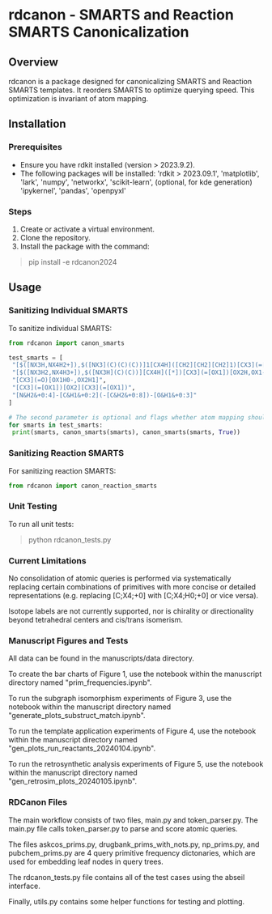 # rdcanon - SMARTS and Reaction SMARTS Canonicalization

## Overview
rdcanon is a package designed for canonicalizing SMARTS and Reaction SMARTS templates. It reorders SMARTS to optimize querying speed. This optimization is invariant of atom mapping.

## Installation
### Prerequisites
- Ensure you have rdkit installed (version > 2023.9.2).
- The following packages will be installed:
        'rdkit > 2023.09.1',
        'matplotlib',
        'lark',
        'numpy',
        'networkx',
        'scikit-learn', (optional, for kde generation)
        'ipykernel',
        'pandas',
        'openpyxl'

### Steps
1. Create or activate a virtual environment.
2. Clone the repository.
3. Install the package with the command:
>pip install -e rdcanon2024


## Usage
### Sanitizing Individual SMARTS
To sanitize individual SMARTS:
```python
from rdcanon import canon_smarts 

test_smarts = [
 "[$([NX3H,NX4H2+]),$([NX3](C)(C)(C))]1[CX4H]([CH2][CH2][CH2]1)[CX3](=[OX1])[OX2H,OX1-,N]",
 "[$([NX3H2,NX4H3+]),$([NX3H](C)(C))][CX4H]([*])[CX3](=[OX1])[OX2H,OX1-,N]",
 "[CX3](=O)[OX1H0-,OX2H1]",
 "[CX3](=[OX1])[OX2][CX3](=[OX1])",
 "[N&H2&+0:4]-[C&H1&+0:2](-[C&H2&+0:8])-[O&H1&+0:3]"
]

# The second parameter is optional and flags whether atom mapping should be returned (defaults to False)
for smarts in test_smarts:
 print(smarts, canon_smarts(smarts), canon_smarts(smarts, True))
```

### Sanitizing Reaction SMARTS
For sanitizing reaction SMARTS:
```python
from rdcanon import canon_reaction_smarts
```

### Unit Testing
To run all unit tests:
>python rdcanon_tests.py



### Current Limitations
No consolidation of atomic queries is performed via systematically replacing certain combinations of primitives with more concise or detailed representations (e.g. replacing [C;X4;+0] with [C;X4;H0;+0] or vice versa). 

Isotope labels are not currently supported, nor is chirality or directionality beyond tetrahedral centers and cis/trans isomerism. 


### Manuscript Figures and Tests
All data can be found in the manuscripts/data directory.

To create the bar charts of Figure 1, use the notebook within the manuscript directory named "prim_frequencies.ipynb". 

To run the subgraph isomorphism experiments of Figure 3, use the notebook within the manuscript directory named "generate_plots_substruct_match.ipynb". 

To run the template application experiments of Figure 4, use the notebook within the manuscript directory named "gen_plots_run_reactants_20240104.ipynb". 

To run the retrosynthetic analysis experiments of Figure 5, use the notebook within the manuscript directory named "gen_retrosim_plots_20240105.ipynb". 


### RDCanon Files
The main workflow consists of two files, main.py and token_parser.py. The main.py file calls token_parser.py to parse and score atomic queries.

The files askcos_prims.py, drugbank_prims_with_nots.py, np_prims.py, and pubchem_prims.py are 4 query primitive frequency dictonaries, which are used for embedding leaf nodes in query trees.

The rdcanon_tests.py file contains all of the test cases using the abseil interface.

Finally, utils.py contains some helper functions for testing and plotting.
